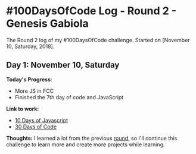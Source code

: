 # #100DaysOfCode Log - Round 2 - Genesis Gabiola

The Round 2 log of my #100DaysOfCode challenge. Started on [November 10, Saturday, 2018].

## Day 1: November 10, Saturday
**Today's Progress**: 
- More JS in FCC
- Finished the 7th day of code and JavaScript

**Link to work:**
- [10 Days of Javascript](https://www.hackerrank.com/domains/tutorials/10-days-of-javascript)
- [30 Days of Code](https://www.hackerrank.com/domains/tutorials/30-days-of-code)

**Thoughts:** I learned a lot from the previous [round](https://github.com/genesisgabiola/100DaysOfCode/blob/master/r1-log.md "Round 1"), so I'll continue this challenge to learn more and create more projects while learning.


<!-- ## Day 00: Month 00, Whatday
**Today's Progress**:

**Link to work:** [Sample App](http://www.example.com)

**Thoughts:**  -->